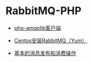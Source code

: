 # RabbitMQ-PHP

* [php-amqplib客户端](https://github.com/php-amqplib/php-amqplib)

* [Centos安装RabbitMQ（Yum）](./doc/install.md)

* [基本的消息发布和消费操作](./hello_world/readme.md)

